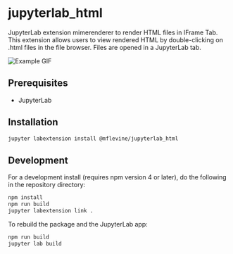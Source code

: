 # jupyterlab_html

JupyterLab extension mimerenderer to render HTML files in IFrame Tab. This extension allows users to view rendered HTML by double-clicking on .html files in the file browser. Files are opened in a JupyterLab tab.

![Example GIF](https://raw.githubusercontent.com/mflevine/jupyterlab_html/master/docs/example1.gif)


## Prerequisites

* JupyterLab

## Installation

```bash
jupyter labextension install @mflevine/jupyterlab_html
```

## Development

For a development install (requires npm version 4 or later), do the following in the repository directory:

```bash
npm install
npm run build
jupyter labextension link .
```

To rebuild the package and the JupyterLab app:

```bash
npm run build
jupyter lab build
```

